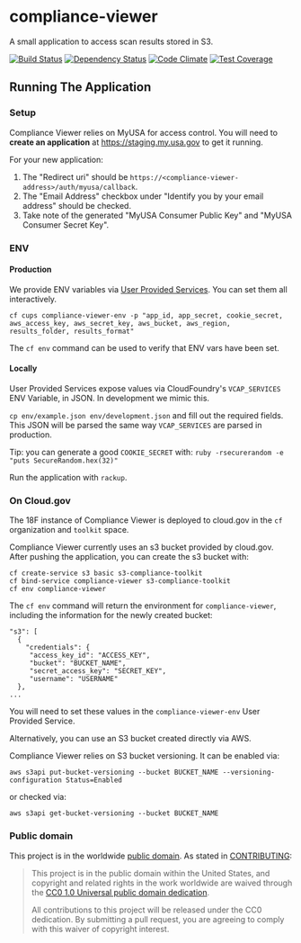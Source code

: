 # compliance-viewer

A small application to access scan results stored in S3.

[![Build Status](https://travis-ci.org/18F/compliance-viewer.svg?branch=develop)](https://travis-ci.org/18F/compliance-viewer)
[![Dependency Status](https://gemnasium.com/18F/compliance-viewer.svg)](https://gemnasium.com/18F/compliance-viewer)
[![Code Climate](https://codeclimate.com/github/18F/compliance-viewer/badges/gpa.svg)](https://codeclimate.com/github/18F/compliance-viewer)
[![Test Coverage](https://codeclimate.com/github/18F/compliance-viewer/badges/coverage.svg)](https://codeclimate.com/github/18F/compliance-viewer/coverage)

## Running The Application

### Setup

Compliance Viewer relies on MyUSA for access control. You will need to **create an application** at https://staging.my.usa.gov to get it running.

For your new application:

1. The "Redirect uri" should be `https://<compliance-viewer-address>/auth/myusa/callback`.
1. The "Email Address" checkbox under "Identify you by your email address" should be checked.
1. Take note of the generated "MyUSA Consumer Public Key" and "MyUSA Consumer Secret Key".

### ENV
#### Production
We provide ENV variables via [User Provided Services](https://docs.cloudfoundry.org/devguide/services/user-provided.html). You can set them all interactively.

`cf cups compliance-viewer-env -p "app_id, app_secret, cookie_secret, aws_access_key, aws_secret_key, aws_bucket, aws_region, results_folder, results_format"`

The `cf env` command can be used to verify that ENV vars have been set.

#### Locally
User Provided Services expose values via CloudFoundry's `VCAP_SERVICES` ENV Variable, in JSON.  In development we mimic this.

`cp env/example.json env/development.json` and fill out the required fields.  This JSON will be parsed the same way `VCAP_SERVICES` are parsed in production.

Tip: you can generate a good `COOKIE_SECRET` with: `ruby -rsecurerandom -e "puts SecureRandom.hex(32)"`

Run the application with `rackup`.

### On Cloud.gov

The 18F instance of Compliance Viewer is deployed to cloud.gov in the `cf` organization and `toolkit` space.

Compliance Viewer currently uses an s3 bucket provided by cloud.gov. After pushing the application, you can create the s3 bucket with:
```
cf create-service s3 basic s3-compliance-toolkit
cf bind-service compliance-viewer s3-compliance-toolkit
cf env compliance-viewer
```

The `cf env` command will return the environment for `compliance-viewer`, including the information for the newly created bucket:
```
"s3": [
  {
    "credentials": {
     "access_key_id": "ACCESS_KEY",
     "bucket": "BUCKET_NAME",
     "secret_access_key": "SECRET_KEY",
     "username": "USERNAME"
  },
...
```

You will need to set these values in the `compliance-viewer-env` User Provided Service.

Alternatively, you can use an S3 bucket created directly via AWS.

Compliance Viewer relies on S3 bucket versioning. It can be enabled via:
```
aws s3api put-bucket-versioning --bucket BUCKET_NAME --versioning-configuration Status=Enabled
```
or checked via:
```
aws s3api get-bucket-versioning --bucket BUCKET_NAME
```

### Public domain

This project is in the worldwide [public domain](LICENSE.md). As stated in [CONTRIBUTING](CONTRIBUTING.md):

> This project is in the public domain within the United States, and copyright and related rights in the work worldwide are waived through the [CC0 1.0 Universal public domain dedication](https://creativecommons.org/publicdomain/zero/1.0/).
>
> All contributions to this project will be released under the CC0 dedication. By submitting a pull request, you are agreeing to comply with this waiver of copyright interest.
